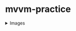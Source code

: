 # mvvm-practice



<details>
  <summary>Images</summary>
  
![alt text](https://i.imgur.com/7No156l.png) =>
![alt text](https://i.imgur.com/UEyg967.png) =>
![alt text](https://i.imgur.com/uaJdOHx.png)
  
</details>
